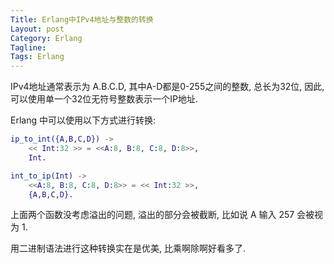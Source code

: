 ```yaml
---
Title: Erlang中IPv4地址与整数的转换
Layout: post
Category: Erlang
Tagline: 
Tags: Erlang
---
```


IPv4地址通常表示为 A.B.C.D, 其中A-D都是0-255之间的整数, 总长为32位, 因此,
可以使用单一个32位无符号整数表示一个IP地址.

Erlang 中可以使用以下方式进行转换:

```erlang
ip_to_int({A,B,C,D}) ->
    << Int:32 >> = <<A:8, B:8, C:8, D:8>>,
    Int.

int_to_ip(Int) ->
    <<A:8, B:8, C:8, D:8>> = << Int:32 >>,
    {A,B,C,D}.
```

上面两个函数没考虑溢出的问题, 溢出的部分会被截断, 比如说 A 输入 257 会被视为 1.

用二进制语法进行这种转换实在是优美, 比乘啊除啊好看多了.

